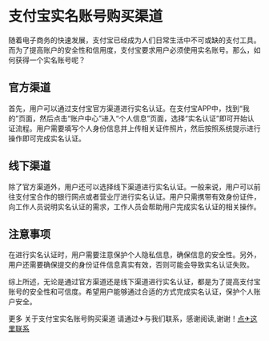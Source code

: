 # 支付宝实名账号购买渠道

随着电子商务的快速发展，支付宝已经成为人们日常生活中不可或缺的支付工具。而为了提高账户的安全性和信用度，支付宝要求用户必须使用实名账号。那么，如何获得一个实名账号呢？

## 官方渠道

首先，用户可以通过支付宝官方渠道进行实名认证。在支付宝APP中，找到“我的”页面，然后点击“账户中心”进入“个人信息”页面，选择“实名认证”即可开始认证流程。用户需要填写个人身份信息并上传相关证件照片，然后按照系统提示进行操作即可完成实名认证。

## 线下渠道

除了官方渠道外，用户还可以选择线下渠道进行实名认证。一般来说，用户可以前往支付宝合作的银行网点或者营业厅进行实名认证。用户只需携带有效身份证件，向工作人员说明实名认证的需求，工作人员会帮助用户完成实名认证的相关操作。

## 注意事项

在进行实名认证时，用户需要注意保护个人隐私信息，确保信息的安全性。另外，用户还需要确保提交的身份证件信息真实有效，否则可能会导致实名认证失败。

综上所述，无论是通过官方渠道还是线下渠道进行实名认证，都是为了提高支付宝账号的安全性和可信度。希望用户能够通过合适的方式完成实名认证，保护个人账户安全。

更多 关于支付宝实名账号购买渠道 请通过✈与我们联系，感谢阅读,谢谢！[点✈这里联系](https://lm.k02.cc)